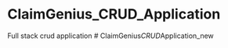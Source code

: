 # ClaimGenius_CRUD_Application
Full stack crud application
#   C l a i m G e n i u s _ C R U D _ A p p l i c a t i o n _ n e w  
 